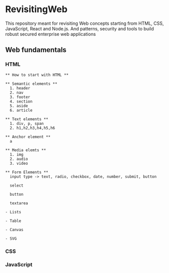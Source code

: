 # RevisitingWeb
This repository meant for revisiting Web concepts starting from HTML, CSS, JavaScript, React and Node.js. And patterns, security and tools to build robust secured enterprise web applications

## Web fundamentals
  ### HTML
    ** How to start with HTML **

    ** Semantic elements **
      1. header
      2. nav
      3. footer
      4. section
      5. aside
      6. article

    ** Text elements **
      1. div, p, span
      2. h1,h2,h3,h4,h5,h6
    
    ** Anchor element **
      a  

    ** Media elemts **
      1. img
      2. audio
      3. video

    ** Form Elements **
      input type -> text, radio, checkbox, date, number, submit, button

      select 

      button

      textarea

    - Lists
    
    - Table

    - Canvas

    - SVG 

  ### CSS
  ### JavaScript
